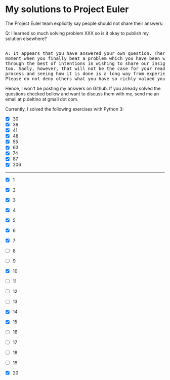 # My solutions to Project Euler

The Project Euler team explicitly say people should not share their answers:

Q: I learned so much solving problem XXX so is it okay to publish my solution elsewhere?
<pre>

A: It appears that you have answered your own question. There is nothing quite like that "Aha!" 
moment when you finally beat a problem which you have been working on for some time. It is often 
through the best of intentions in wishing to share our insights so that others can enjoy that moment
too. Sadly, however, that will not be the case for your readers. Real learning is an active
process and seeing how it is done is a long way from experiencing that epiphany of discovery. 
Please do not deny others what you have so richly valued yourself.
</pre>

Hence, I won't be posting my answers on Github. If you already solved the questions checked bellow 
and want to discuss them with me, send me an email at p.deltino at gmail dot com.

Currently, I solved the following exercises with Python 3:


- [X] 30
- [X] 36
- [X] 41
- [X] 48
- [X] 55
- [X] 63
- [X] 74
- [X] 87
- [X] 206

------

- [X] 1
- [X] 2
- [X] 3
- [X] 4
- [X] 5
- [X] 6
- [X] 7
- [ ] 8
- [ ] 9
- [X] 10
- [ ] 11
- [ ] 12
- [ ] 13
- [X] 14
- [X] 15
- [ ] 16
- [ ] 17
- [ ] 18
- [ ] 19
- [X] 20



